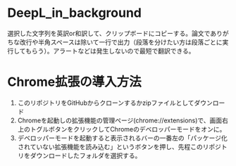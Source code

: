 # DeepL_in_background
選択した文字列を英訳or和訳して、クリップボードにコピーする。論文でありがちな改行や半角スペースは除いて一行で出力（段落を分けたい方は段落ごとに実行してもらう）。アラートなどは発生しないので最短で翻訳できる。

# Chrome拡張の導入方法
1. このリポジトリをGitHubからクローンするかzipファイルとしてダウンロード
2. Chromeを起動しの拡張機能の管理ページ(chrome://extensions)で、画面右上のトグルボタンをクリックしてChromeのデベロッパーモードをオンに。
3. デベロッパーモードを起動すると表示されるバーの一番左の「パッケージ化されていない拡張機能を読み込む」というボタンを押し、先程このリポジトリをダウンロードしたフォルダを選択する。
